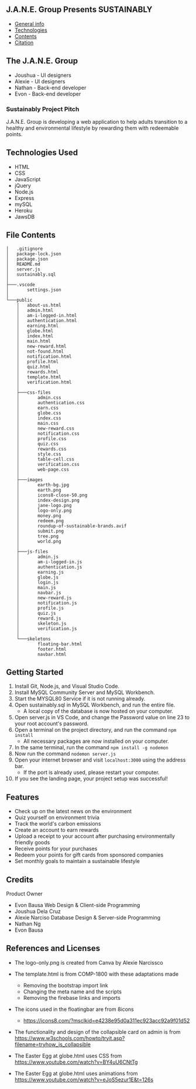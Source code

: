 ## J.A.N.E. Group Presents SUSTAINABLY

* [General info](#general-info)
* [Technologies](#technologies)
* [Contents](#content)
* [Citation](#citation)

## The J.A.N.E. Group
* Joushua - UI designers
* Alexie - UI designers
* Nathan - Back-end developer
* Evon - Back-end developer

### Sustainably Project Pitch
J.A.N.E. Group is developing a web application to help adults transition to a healthy and environmental lifestyle by rewarding them with redeemable points.

## Technologies Used
* HTML
* CSS
* JavaScript
* jQuery
* Node.js
* Express
* mySQL
* Heroku
* JawsDB
	
## File Contents
```
│   .gitignore
│   package-lock.json
│   package.json
│   README.md
│   server.js
│   sustainably.sql
│
├───.vscode
│       settings.json
│
└───public
    │   about-us.html
    │   admin.html
    │   am-i-logged-in.html
    │   authentication.html
    │   earning.html
    │   globe.html
    │   index.html
    │   main.html
    │   new-reward.html
    │   not-found.html
    │   notification.html
    │   profile.html
    │   quiz.html
    │   rewards.html
    │   template.html
    │   verification.html
    │
    ├───css-files
    │       admin.css
    │       authentication.css
    │       earn.css
    │       globe.css
    │       index.css
    │       main.css
    │       new-reward.css
    │       notification.css
    │       profile.css
    │       quiz.css
    │       rewards.css
    │       style.css
    │       table-cell.css
    │       verification.css
    │       web-page.css
    │
    ├───images
    │       earth-bg.jpg
    │       earth.png
    │       icons8-close-50.png
    │       index-design.png
    │       jane-logo.png
    │       logo-only.png
    │       money.png
    │       redeem.png
    │       roundup-of-sustainable-brands.avif
    │       submit.png
    │       tree.png
    │       world.png
    │
    ├───js-files
    │       admin.js
    │       am-i-logged-in.js
    │       authentication.js
    │       earning.js
    │       globe.js
    │       login.js
    │       main.js
    │       navbar.js
    │       new-reward.js
    │       notification.js
    │       profile.js
    │       quiz.js
    │       reward.js
    │       skeleton.js
    │       verification.js
    │
    └───skeletons
            floating-bar.html
            footer.html
            navbar.html

```

## Getting Started
1. Install Git, Node.js, and Visual Studio Code.
2. Install MySQL Community Server and MySQL Workbench.
3. Start the MYSQL80 Service if it is not running already.
4. Open sustainably.sql in MySQL Workbench, and run the entire file.
    * A local copy of the database is now hosted on your computer.
5. Open server.js in VS Code, and change the Password value on line 23 to your root account's password.
6. Open a terminal on the project directory, and run the command `npm install`
    * All necessary packages are now installed on your computer.
7. In the same terminal, run the command `npm install -g nodemon`
8. Now run the command `nodemon server.js`
9. Open your internet browser and visit `localhost:3000` using the address bar.
    * If the port is already used, please restart your computer.
10. If you see the landing page, your project setup was successful!

## Features
* Check up on the latest news on the environment
* Quiz yourself on environment trivia
* Track the world's carbon emissions
* Create an account to earn rewards
* Upload a receipt to your account after purchasing environmentally friendly goods
* Receive points for your purchases
* Redeem your points for gift cards from sponsored companies
* Set monthly goals to maintain a sustainable lifestyle

## Credits
Product Owner
* Evon Bausa
Web Design & Client-side Programming
* Joushua Dela Cruz
* Alexie Narciso
Database Design & Server-side Programming
* Nathan Ng
* Evon Bausa

## References and Licenses
* The logo-only.png is created from Canva by Alexie Narcissco
* The template.html is from COMP-1800 with these adaptations made 
    * Removing the bootstrap import link
    * Changing the meta name and the scripts
    * Removing the firebase links and imports
    
* The icons used in the floatingbar are from 8icons
    * https://icons8.com/?msclkid=e4238e95d0a311ec923acc92a9f01d52
* The functionality and design of the collapsible card on admin is from https://www.w3schools.com/howto/tryit.asp?filename=tryhow_js_collapsible

* The Easter Egg at globe.html uses CSS from https://www.youtube.com/watch?v=BY4uU6CNtTg
* The Easter Egg at globe.html uses animations from https://www.youtube.com/watch?v=eJoS5ezur1E&t=126s